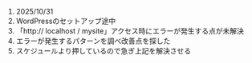 1. 2025/10/31
2. WordPressのセットアップ途中
3. 「http:// localhost / mysite」アクセス時にエラーが発生する点が未解決
4. エラーが発生するパターンを調べ改善点を探した
5. スケジュールより押しているので急ぎ上記を解決させる
